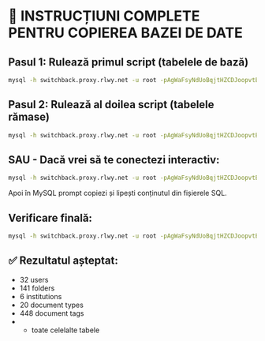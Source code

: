 # 🚀 INSTRUCȚIUNI COMPLETE PENTRU COPIEREA BAZEI DE DATE

## Pasul 1: Rulează primul script (tabelele de bază)
```bash
mysql -h switchback.proxy.rlwy.net -u root -pAgWaFsyNdUoBqjtHZCDJoopvtByDbTsB --port 27678 --protocol=TCP railway < copy_everything_complete.sql
```

## Pasul 2: Rulează al doilea script (tabelele rămase)
```bash
mysql -h switchback.proxy.rlwy.net -u root -pAgWaFsyNdUoBqjtHZCDJoopvtByDbTsB --port 27678 --protocol=TCP railway < copy_all_remaining_tables.sql
```

## SAU - Dacă vrei să te conectezi interactiv:
```bash
mysql -h switchback.proxy.rlwy.net -u root -pAgWaFsyNdUoBqjtHZCDJoopvtByDbTsB --port 27678 --protocol=TCP railway
```

Apoi în MySQL prompt copiezi și lipești conținutul din fișierele SQL.

## Verificare finală:
```bash
mysql -h switchback.proxy.rlwy.net -u root -pAgWaFsyNdUoBqjtHZCDJoopvtByDbTsB --port 27678 --protocol=TCP railway -e "SHOW TABLES; SELECT COUNT(*) FROM user; SELECT COUNT(*) FROM folders;"
```

## ✅ Rezultatul așteptat:
- 32 users
- 141 folders  
- 6 institutions
- 20 document types
- 448 document tags
- + toate celelalte tabele
